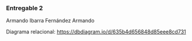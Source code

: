 ### Entregable 2

Armando Ibarra Fernández Armando

Diagrama relacional:
https://dbdiagram.io/d/635b4d656848d85eee8cd731
